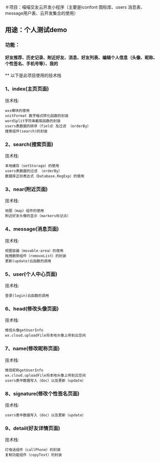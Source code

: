 ＃项目：喵喵交友云开发小程序（主要是iconfont 图标库、users 消息表、message用户表、云开发集合的使用）

## 用途：个人测试demo

### 功能：

#### 好友推荐、历史记录、附近好友、消息、好友列表、编辑个人信息（头像、昵称、个性签名、手机号等）、我的

** 以下是此项目使用的技术栈

### 1、index(主页页面)

技术栈: 

 ```vue 
wxs模块的使用
unitFormat 数字格式转化函数的封装
wordSplit字符串截取函数的封装
users表数据的排序（field）及过滤 （orderBy）
搜索组件(search)的封装
 ```

### 2、search(搜索页面)

技术栈: 

```vue
本地缓存（setStorage）的使用
users表数据的过滤 （orderBy）
数据库正则表达式（Database.RegExp）的使用
```

### 3、near(附近页面)

技术栈: 

```vue
地图（map）组件的使用
附近好友头像的显示（markers标记点）
```

### 4、message(消息页面)

技术栈: 

```vue
视图容器（movable-area）的使用
拖拽删除组件（romoveList）的封装
更新(update)云函数的调用
```

### 5、user(个人中心页面)

技术栈: 

```vue
登录(login)云函数的调用
```

### 6、head(修改头像页面)

技术栈: 

```vue
微信头像getUserInfo
wx.cloud.uploadFile将本地头像上传到云空间

```

### 7、name(修改昵称页面)

技术栈:

```vue
微信昵称getUserInfo
wx.cloud.uploadFile将本地头像上传到云空间
users表中数据写入（doc）以及更新（update）

```

### 8、signature(修改个性签名页面)

技术栈:

```vue
users表中数据写入（doc）以及更新（update）
```

### 9、detail(好友详情页面)

技术栈:

```vue
打电话组件（callPhone）的封装
复制功能组件（copyText）的封装
```

